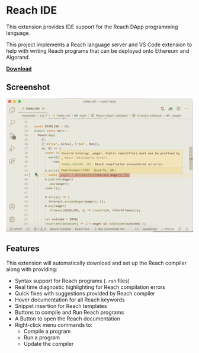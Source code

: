 # Reach IDE

This extension provides IDE support for the Reach DApp programming language.

This project implements a Reach language server and VS Code extension to help with writing Reach programs that can be deployed onto Ethereum and Algorand.

**[Download](https://marketplace.visualstudio.com/items?itemName=reachsh.reach-ide)**

## Screenshot
![screenshot](images/screenshot.png)

## Features
This extension will automatically download and set up the Reach compiler along with providing:
- Syntax support for Reach programs (`.rsh` files)
- Real time diagnostic highlighting for Reach compilation errors
- Quick fixes with suggestions provided by Reach compiler
- Hover documentation for all Reach keywords
- Snippet insertion for Reach templates
- Buttons to compile and Run Reach programs
- A Button to open the Reach documentation
- Right-click menu commands to:
	- Compile a program
	- Run a program
	- Update the compiler
